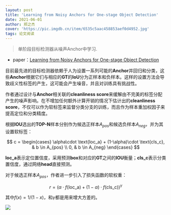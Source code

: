 ```yaml
---
layout: post
title: 'Learning from Noisy Anchors for One-stage Object Detection'
date: 2021-06-01
author: 郑之杰
cover: 'https://pic.imgdb.cn/item/6535c5aac458853aef0d4952.jpg'
tags: 论文阅读
---
```


> 单阶段目标检测器从噪声Anchor中学习.

- paper：[Learning from Noisy Anchors for One-stage Object Detection](https://arxiv.org/abs/1912.05086)


目前最先进的目标检测器依赖于人为设置一系列可能的**Anchor**并回归和分类，这些**Anchor**根据它们与相应的**GT**的**IoU**分为正样本和负样本。这样的设置方法会导致歧义性标签的产生，这可能会产生噪音，并且对训练具有挑战性。

作者通过设计与**Anchor**相关联的**cleanliness score**来缓解由不完美的标签分配产生的噪声影响。在不增加任何额外计算开销的情况下估计出的**cleanliness score**，不仅可以作为软标签来监督分类分支的训练，而且作为样本重加权因子来提高定位和分类精度。


根据**IOU**选出的**TOP-N**样本分别作为候选正样本$A_{pos}$和候选负样本$A_{neg}$，并为其设置软标签：

$$
c = \begin{cases}
\alpha\cdot \text{loc_a} + (1-\alpha)\cdot \text{cls_c}, & b \in A_{pos} \\
0, & b \in A_{neg}
\end{cases}
$$

**loc_a**表示定位置信度，采用预测**box**和对应的**GT**之间的**IOU**衡量；**cls_c**表示分类置信度，通过网络**head**直接预测。

对于候选正样本$A_{pos}$，作者进一步引入了损失函数的软权重：

$$
r = \left( \alpha\cdot f(\text{loc_a}) + (1-\alpha)\cdot f(\text{cls_c}) \right)^\gamma
$$

其中$f(x)=1/(1-x)$，和$γ$都是用来增大方差的。

![](https://pic.imgdb.cn/item/65362c12c458853aef186508.jpg)

